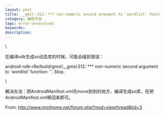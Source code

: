 ```yaml
---
layout: post
title: __gmsl：512：*** non-numeric second argument to `wordlist' function： ''.
category: 编程开发
tags: error-unresolved
keywords: 
description: 
---
```


<div>

\

</div>

<div>

在编译ndk生成so动态库的时候，可能会碰到错误：

</div>

<div>

android-ndk-r8e/build/gmsl/\_\_gmsl:512: \*\*\* non-numeric second
argument to \`wordlist' function: ''.  Stop.

</div>

<div>

\

</div>

<div>

解决办法：把AndroidManifest.xml先move到别的地方，编译生成so库，在把AndroidManifest.xml移回来即可。

</div>

<div>

From: <http://www.mmihome.net/forum.php?mod=viewthread&tid=3>

</div>







